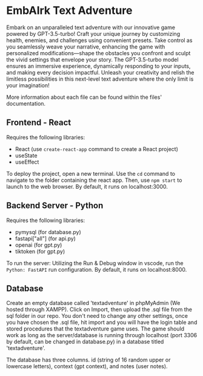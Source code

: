 # EmbAIrk Text Adventure
Embark on an unparalleled text adventure with our innovative game powered by GPT-3.5-turbo! Craft your unique journey by customizing health, enemies, and challenges using convenient presets. Take control as you seamlessly weave your narrative, enhancing the game with personalized modifications—shape the obstacles you confront and sculpt the vivid settings that envelope your story. The GPT-3.5-turbo model ensures an immersive experience, dynamically responding to your inputs, and making every decision impactful. Unleash your creativity and relish the limitless possibilities in this next-level text adventure where the only limit is your imagination!

More information about each file can be found within the files' documentation.

## Frontend - React
Requires the following libraries:
- React (use `create-react-app` command to create a React project)
- useState
- useEffect

To deploy the project, open a new terminal. Use the `cd` command to navigate to the folder containing the react app. Then, use `npm start` to launch to the web browser. By default, it runs on localhost:3000.


## Backend Server - Python
Requires the following libraries:
- pymysql (for database.py)
- fastapi["all"] (for api.py)
- openai (for gpt.py)
- tiktoken (for gpt.py)

To run the server: 
Utilizing the Run & Debug window in vscode, run the `Python: FastAPI` run configuration. By default, it runs on localhost:8000.


## Database
Create an empty database called 'textadventure' in phpMyAdmin (We hosted through XAMPP).
Click on Import, then upload the .sql file from the sql folder in our repo.
You don't need to change any other settings, once you have chosen the .sql file, hit import and you will have the login table and stored procedures that the textadventure game uses.
The game should work as long as the server/database is running through localhost (port 3306 by default, can be changed in database.py) in a database titled 'textadventure'.

The database has three columns. id (string of 16 random upper or lowercase letters), context (gpt context), and notes (user notes).
